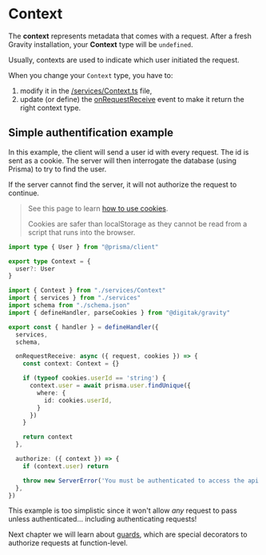 # Context

The **context** represents metadata that comes with a request. After a fresh Gravity installation, your **Context** type will be `undefined`.

Usually, contexts are used to indicate which user initiated the request.

When you change your `Context` type, you have to:

1. modify it in the [/services/Context.ts](/docs/project-structure/context) file,
2. update (or define) the [onRequestReceive](/docs/usage/events#_2-onrequestreceive) event to make it return the right context type.

## Simple authentification example

In this example, the client will send a user id with every request. The id is sent as a cookie. The server will then interrogate the database (using Prisma) to try to find the user.

If the server cannot find the server, it will not authorize the request to continue.

> See this page to learn [how to use cookies](https://developer.mozilla.org/en-US/docs/Web/HTTP/Cookies).
>
> Cookies are safer than localStorage as they cannot be read from a script that runs into the browser.

```ts
import type { User } from "@prisma/client"

export type Context = {
  user?: User
}
```

```ts
import { Context } from "./services/Context"
import { services } from "./services"
import schema from "./schema.json"
import { defineHandler, parseCookies } from "@digitak/gravity"

export const { handler } = defineHandler({
  services,
  schema,

  onRequestReceive: async ({ request, cookies }) => {
    const context: Context = {}

    if (typeof cookies.userId == 'string') {
      context.user = await prisma.user.findUnique({
        where: {
          id: cookies.userId,
        }
      })
    }

    return context
  },

  authorize: ({ context }) => {
    if (context.user) return

    throw new ServerError('You must be authenticated to access the api')
  },
})
```

This example is too simplistic since it won't allow *any* request to pass unless authenticated... including authenticating requests!

Next chapter we will learn about [guards](/docs/usage/guards), which are special decorators to authorize requests at function-level.
